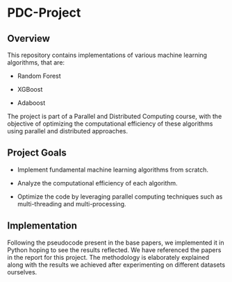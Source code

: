 # PDC-Project

## Overview

This repository contains implementations of various machine learning algorithms, that are:

- Random Forest

- XGBoost

- Adaboost

The project is part of a Parallel and Distributed Computing course, with the objective of optimizing the computational efficiency of these algorithms using parallel and distributed approaches.

## Project Goals

- Implement fundamental machine learning algorithms from scratch.

- Analyze the computational efficiency of each algorithm.

- Optimize the code by leveraging parallel computing techniques such as multi-threading and multi-processing.


## Implementation

Following the pseudocode present in the base papers, we implemented it in Python hoping to see the results reflected. We have referenced the papers in the report for this project. The methodology is elaborately explained along with the results we achieved after experimenting on different datasets ourselves. 
